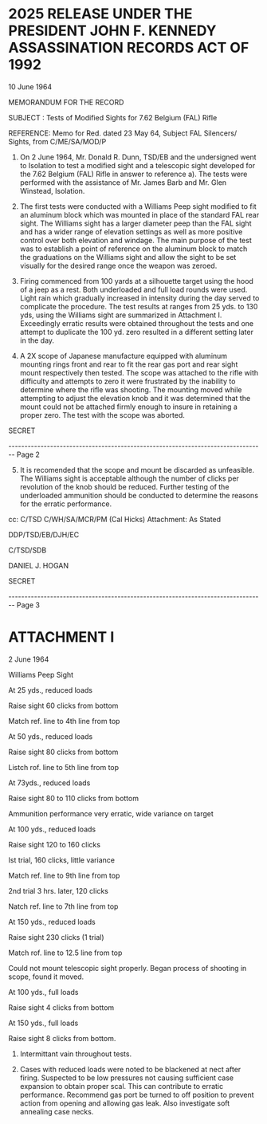 # 2025 RELEASE UNDER THE PRESIDENT JOHN F. KENNEDY ASSASSINATION RECORDS ACT OF 1992

10 June 1964

MEMORANDUM FOR THE RECORD

SUBJECT : Tests of Modified Sights for 7.62 Belgium (FAL) Rifle

REFERENCE: Memo for Red. dated 23 May 64, Subject FAL Silencers/ Sights, from C/ME/SA/MOD/P

1. On 2 June 1964, Mr. Donald R. Dunn, TSD/EB and the undersigned went to Isolation to test a modified sight and a telescopic sight developed for the 7.62 Belgium (FAL) Rifle in answer to reference a). The tests were performed with the assistance of Mr. James Barb and Mr. Glen Winstead, Isolation.

2. The first tests were conducted with a Williams Peep sight modified to fit an aluminum block which was mounted in place of the standard FAL rear sight. The Williams sight has a larger diameter peep than the FAL sight and has a wider range of elevation settings as well as more positive control over both elevation and windage. The main purpose of the test was to establish a point of reference on the aluminum block to match the graduations on the Williams sight and allow the sight to be set visually for the desired range once the weapon was zeroed.

3. Firing commenced from 100 yards at a silhouette target using the hood of a jeep as a rest. Both underloaded and full load rounds were used. Light rain which gradually increased in intensity during the day served to complicate the procedure. The test results at ranges from 25 yds. to 130 yds, using the Williams sight are summarized in Attachment I. Exceedingly erratic results were obtained throughout the tests and one attempt to duplicate the 100 yd. zero resulted in a different setting later in the day.

4. A 2X scope of Japanese manufacture equipped with aluminum mounting rings front and rear to fit the rear gas port and rear sight mount respectively then tested. The scope was attached to the rifle with difficulty and attempts to zero it were frustrated by the inability to determine where the rifle was shooting. The mounting moved while attempting to adjust the elevation knob and it was determined that the mount could not be attached firmly enough to insure in retaining a proper zero. The test with the scope was aborted.

SECRET


-------------------------------------------------------------------------------- Page 2

5. It is recomended that the scope and mount be discarded as unfeasible. The Williams sight is acceptable although the number of clicks per revolution of the knob should be reduced. Further testing of the underloaded ammunition should be conducted to determine the reasons for the erratic performance.

cc: C/TSD
C/WH/SA/MCR/PM (Cal Hicks)
Attachment: As Stated

DDP/TSD/EB/DJH/EC

C/TSD/SDB





DANIEL J. HOGAN





SECRET


-------------------------------------------------------------------------------- Page 3

# ATTACHMENT I

2 June 1964

Williams Peep Sight

At 25 yds., reduced loads

Raise sight 60 clicks from bottom

Match ref. line to 4th line from top

At 50 yds., reduced loads

Raise sight 80 clicks from bottom

Listch rof. line to 5th line from top

At 73yds., reduced loads

Raise sight 80 to 110 clicks from bottom

Ammunition performance very erratic, wide variance on target

At 100 yds., reduced loads

Raise sight 120 to 160 clicks

Ist trial, 160 clicks, little variance

Match ref. line to 9th line from top

2nd trial 3 hrs. later, 120 clicks

Natch ref. line to 7th line from top

At 150 yds., reduced loads

Raise sight 230 clicks (1 trial)

Match rof. line to 12.5 line from top

Could not mount telescopic sight properly. Began process of shooting in scope, found it moved.

At 100 yds., full loads

Raise sight 4 clicks from bottom

At 150 yds., full loads

Raise sight 8 clicks from bottom.

1. Intermittant vain throughout tests.

2. Cases with reduced loads were noted to be blackened at nect after firing. Suspected to be low pressures not causing sufficient case expansion to obtain proper scal. This can contribute to erratic performance. Recommend gas port be turned to off position to prevent action from opening and allowing gas leak. Also investigate soft annealing case necks.
